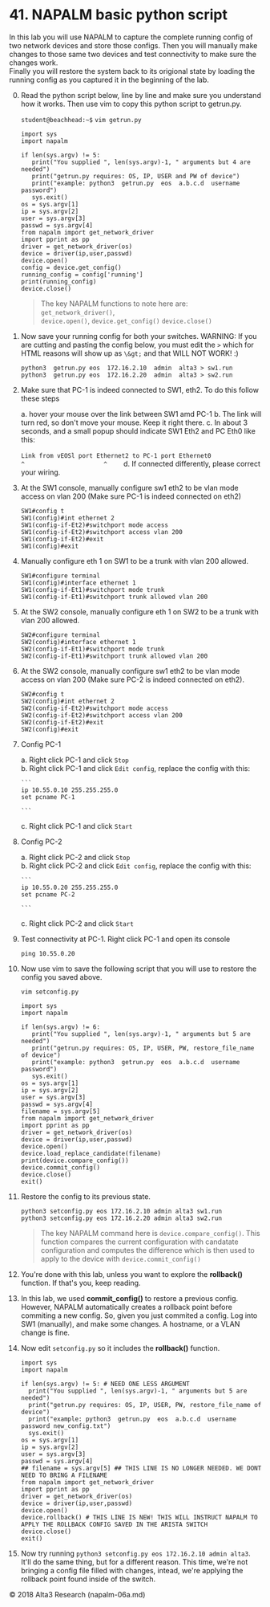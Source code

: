 # 41. NAPALM basic python script

In this lab you will use NAPALM to capture the complete running config of two network devices and store those configs.
Then you will manually make changes to those same two devices and test connectivity to make sure the changes work.  
Finally you will restore the system back to its origional state by loading the running config as you captured 
it in the beginning of the lab.  


 0. Read the python script below, line by line and make sure you understand how it works. Then use vim to copy this python script to getrun.py.

    `student@beachhead:~$` `vim getrun.py`

    ```
    import sys
    import napalm
    
    if len(sys.argv) != 5:
       print("You supplied ", len(sys.argv)-1, " arguments but 4 are needed")
       print("getrun.py requires: OS, IP, USER and PW of device")
       print("example: python3  getrun.py  eos  a.b.c.d  username  password")
       sys.exit()
    os = sys.argv[1]
    ip = sys.argv[2]
    user = sys.argv[3]
    passwd = sys.argv[4]
    from napalm import get_network_driver
    import pprint as pp
    driver = get_network_driver(os)
    device = driver(ip,user,passwd)
    device.open()
    config = device.get_config()
    running_config = config['running']
    print(running_config)
    device.close()
    ```

    > The key NAPALM functions to note here are:  
       `get_network_driver()`,  
       `device.open()`,
       `device.get_config()`
       `device.close()`  


 0. Now save your running config for both your switches. WARNING: If you are cutting and pasting the config below, you must edit the `>` which for HTML reasons will show up as `\&gt;` and that WILL NOT WORK! :)

    `python3  getrun.py eos  172.16.2.10  admin  alta3 > sw1.run`  
    `python3  getrun.py eos  172.16.2.20  admin  alta3 > sw2.run`  

 0. Make sure that PC-1 is indeed connected to SW1, eth2. To do this follow these steps

    a. hover your mouse over the link between SW1 amd PC-1
    b. The link will turn red, so don't move your mouse. Keep it right there.
    c. In about 3 seconds, and a small popup should indicate SW1 Eth2 and PC Eth0 like this:

       `Link from vEOSl port Ethernet2 to PC-1 port Ethernet0`
       `                        ^                      ^     `
    d. If connected differently, please correct your wiring.

 0. At the SW1 console, manually configure sw1 eth2 to be vlan mode access on vlan 200 (Make sure PC-1 is indeed connected on eth2)

    ```
    SW1#config t  
    SW1(config)#int ethernet 2    
    SW1(config-if-Et2)#switchport mode access  
    SW1(config-if-Et2)#switchport access vlan 200
    SW1(config-if-Et2)#exit
    SW1(config)#exit
    ```
 
 0. Manually configure eth 1 on SW1 to be a trunk with vlan 200 allowed.

    ```
    SW1#configure terminal 
    SW1(config)#interface ethernet 1
    SW1(config-if-Et1)#switchport mode trunk 
    SW1(config-if-Et1)#switchport trunk allowed vlan 200
    ```

 0. At the SW2 console, manually configure eth 1 on SW2 to be a trunk with vlan 200 allowed.

    ```
    SW2#configure terminal 
    SW2(config)#interface ethernet 1
    SW2(config-if-Et1)#switchport mode trunk 
    SW2(config-if-Et1)#switchport trunk allowed vlan 200
    ```
 0. At the SW2 console, manually configure sw1 eth2 to be vlan mode access on vlan 200 (Make sure PC-2 is indeed connected on eth2).  

    ```
    SW2#config t  
    SW2(config)#int ethernet 2    
    SW2(config-if-Et2)#switchport mode access  
    SW2(config-if-Et2)#switchport access vlan 200
    SW2(config-if-Et2)#exit
    SW2(config)#exit
    ```
 
 0. Config PC-1

    a. Right click PC-1 and click `Stop`  
    b. Right click PC-1 and click `Edit config`, replace the config with this:

        ```
        ip 10.55.0.10 255.255.255.0
        set pcname PC-1

        ```
     c. Right click PC-1 and click `Start`

 0. Config PC-2

    a. Right click PC-2 and click `Stop`  
    b. Right click PC-2 and click `Edit config`, replace the config with this:

        ```
        ip 10.55.0.20 255.255.255.0
        set pcname PC-2

        ```
    c. Right click PC-2 and click `Start`


 0. Test connectivity at PC-1. Right click PC-1 and open its console

     `ping 10.55.0.20`


 0. Now use vim to save the following script that you will use to restore the config you saved above.

     `vim setconfig.py`
    

    ```
    import sys
    import napalm
    
    if len(sys.argv) != 6:
       print("You supplied ", len(sys.argv)-1, " arguments but 5 are needed")
       print("getrun.py requires: OS, IP, USER, PW, restore_file_name of device")
       print("example: python3  getrun.py  eos  a.b.c.d  username  password")
       sys.exit()
    os = sys.argv[1]
    ip = sys.argv[2]
    user = sys.argv[3]
    passwd = sys.argv[4]
    filename = sys.argv[5]
    from napalm import get_network_driver
    import pprint as pp
    driver = get_network_driver(os)
    device = driver(ip,user,passwd)
    device.open()
    device.load_replace_candidate(filename)
    print(device.compare_config())
    device.commit_config()
    device.close()
    exit()

    ```
    
 0. Restore the config to its previous state.

    `python3 setconfig.py eos 172.16.2.10 admin alta3 sw1.run`  
    `python3 setconfig.py eos 172.16.2.20 admin alta3 sw2.run`  

    > The key NAPALM command here is `device.compare_config()`.  This function compares the current configuration with candatate configuration and computes the difference which is then used to apply to the device with `device.commit_config()`  

 0. You're done with this lab, unless you want to explore the **rollback()** function. If that's you, keep reading.

 0. In this lab, we used **commit_config()** to restore a previous config. However, NAPALM automatically creates a rollback point before commiting a new config. So, given you just commited a config. Log into SW1 (manually), and make some changes. A hostname, or a VLAN change is fine.
 
 0. Now edit `setconfig.py` so it includes the **rollback()** function.
 
     ```
    import sys
    import napalm
    
    if len(sys.argv) != 5: # NEED ONE LESS ARGUMENT
       print("You supplied ", len(sys.argv)-1, " arguments but 5 are needed")
       print("getrun.py requires: OS, IP, USER, PW, restore_file_name of device")
       print("example: python3  getrun.py  eos  a.b.c.d  username  password new_config.txt")
       sys.exit()
    os = sys.argv[1]
    ip = sys.argv[2]
    user = sys.argv[3]
    passwd = sys.argv[4]
    ## filename = sys.argv[5] ## THIS LINE IS NO LONGER NEEDED. WE DONT NEED TO BRING A FILENAME
    from napalm import get_network_driver
    import pprint as pp
    driver = get_network_driver(os)
    device = driver(ip,user,passwd)
    device.open()
    device.rollback() # THIS LINE IS NEW! THIS WILL INSTRUCT NAPALM TO APPLY THE ROLLBACK CONFIG SAVED IN THE ARISTA SWITCH
    device.close()
    exit()
    ```
 
 0. Now try running `python3 setconfig.py eos 172.16.2.10 admin alta3`. It'll do the same thing, but for a different reason. This time, we're not bringing a config file filled with changes, intead, we're applying the rollback point found inside of the switch. 

<tiny>&copy;  2018 Alta3 Research (napalm-06a.md)</tiny>
